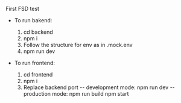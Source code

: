 First FSD test

* To run bakend:
  1. cd backend
  2. npm i
  3. Follow the structure for env as in .mock.env
  4. npm run dev

* To run frontend:
  1. cd frontend
  2. npm i
  3. Replace backend port
  -- development mode:
        npm run dev
  -- production mode:
      npm run build
      npm start
